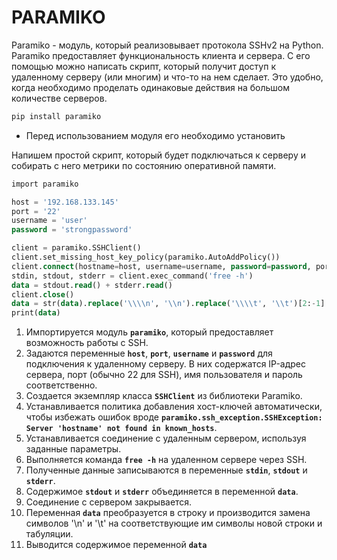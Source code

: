 # PARAMIKO

Paramiko - модуль, который реализовывает протокола SSHv2 на Python. Paramiko предоставляет функциональность клиента и сервера. С его помощью можно написать скрипт, который получит доступ к удаленному серверу (или многим) и что-то на нем сделает. Это удобно, когда необходимо проделать одинаковые действия на большом количестве серверов.

```bash
pip install paramiko
```
- Перед использованием модуля его необходимо установить

Напишем простой скрипт, который будет подключаться к серверу и собирать с него метрики по состоянию оперативной памяти.

```sql
import paramiko

host = '192.168.133.145'
port = '22'
username = 'user'
password = 'strongpassword'

client = paramiko.SSHClient()
client.set_missing_host_key_policy(paramiko.AutoAddPolicy())
client.connect(hostname=host, username=username, password=password, port=port)
stdin, stdout, stderr = client.exec_command('free -h')
data = stdout.read() + stderr.read()
client.close()
data = str(data).replace('\\\\n', '\\n').replace('\\\\t', '\\t')[2:-1]
print(data)
```

1. Импортируется модуль **`paramiko`**, который предоставляет возможность работы с SSH.
2. Задаются переменные **`host`**, **`port`**, **`username`** и **`password`** для подключения к удаленному серверу. В них содержатся IP-адрес сервера, порт (обычно 22 для SSH), имя пользователя и пароль соответственно.
3. Создается экземпляр класса **`SSHClient`** из библиотеки Paramiko.
4. Устанавливается политика добавления хост-ключей автоматически, чтобы избежать ошибок вроде **`paramiko.ssh_exception.SSHException: Server 'hostname' not found in known_hosts`**.
5. Устанавливается соединение с удаленным сервером, используя заданные параметры.
6. Выполняется команда **`free -h`** на удаленном сервере через SSH.
7. Полученные данные записываются в переменные **`stdin`**, **`stdout`** и **`stderr`**.
8. Содержимое **`stdout`** и **`stderr`** объединяется в переменной **`data`**.
9. Соединение с сервером закрывается.
10. Переменная **`data`** преобразуется в строку и производится замена символов '\n' и '\t' на соответствующие им символы новой строки и табуляции.
11. Выводится содержимое переменной **`data`**
